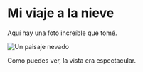# Mi viaje a la nieve

Aquí hay una foto increíble que tomé.

![Un paisaje nevado]({{BASE_URL}}/MD/Media/images/paisaje-nevado.jpg)

Como puedes ver, la vista era espectacular.

